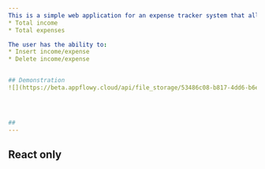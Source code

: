 ```yaml
---
This is a simple web application for an expense tracker system that allows you to insert your income and expenses. The application will calculate for you:
* Total income
* Total expenses

The user has the ability to:
* Insert income/expense
* Delete income/expense


## Demonstration
![](https://beta.appflowy.cloud/api/file_storage/53486c08-b817-4dd6-b6ea-5584644bc8bb/v1/blob/564026ac%2D3ff0%2D4d87%2D8489%2D58ac42bceaf7/syZHUqx3zSym5kdLWqHYwW6KI9or9vylS97xPXPjT7M=.png)




## 
---
```


## **React only**


